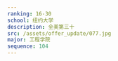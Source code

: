 ```yaml
---
ranking: 16-30
school: 纽约大学
description: 全美第三十
src: /assets/offer_update/077.jpg
major: 工程学院
sequence: 104
---
```

